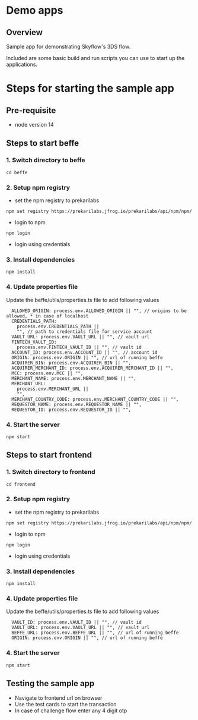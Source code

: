 # Demo apps

## Overview

Sample app for demonstrating Skyflow's 3DS flow.

Included are some basic build and run scripts you can use to start up the applications.


# Steps for starting the sample app
## Pre-requisite
 - node version 14

## Steps to start beffe

### 1. Switch directory to beffe
```
cd beffe
```

### 2. Setup npm registry
 - set the npm registry to prekarilabs
```
npm set registry https://prekarilabs.jfrog.io/prekarilabs/api/npm/npm/
```
 - login to npm
```
npm login
```
 - login using credentials

### 3. Install dependencies
```
npm install
```

### 4. Update properties file
Update the beffe/utils/properties.ts file to add following values
```
  ALLOWED_ORIGIN: process.env.ALLOWED_ORIGIN || "", // origins to be allowed, * in case of localhost
  CREDENTIALS_PATH:
    process.env.CREDENTIALS_PATH ||
    "", // path to credentials file for service account
  VAULT_URL: process.env.VAULT_URL || "", // vault url
  FINTECH_VAULT_ID:
    process.env.FINTECH_VAULT_ID || "", // vault id
  ACCOUNT_ID: process.env.ACCOUNT_ID || "", // account id
  ORIGIN: process.env.ORIGIN || "", // url of running beffe
  ACQUIRER_BIN: process.env.ACQUIRER_BIN || "",
  ACQUIRER_MERCHANT_ID: process.env.ACQUIRER_MERCHANT_ID || "",
  MCC: process.env.MCC || "",
  MERCHANT_NAME: process.env.MERCHANT_NAME || "",
  MERCHANT_URL:
    process.env.MERCHANT_URL ||
    "",
  MERCHANT_COUNTRY_CODE: process.env.MERCHANT_COUNTRY_CODE || "",
  REQUESTOR_NAME: process.env.REQUESTOR_NAME || "",
  REQUESTOR_ID: process.env.REQUESTOR_ID || "",
```

### 4. Start the server
```
npm start
```

## Steps to start frontend

### 1. Switch directory to frontend
```
cd frontend
```

### 2. Setup npm registry
 - set the npm registry to prekarilabs
```
npm set registry https://prekarilabs.jfrog.io/prekarilabs/api/npm/npm/
```
 - login to npm
```
npm login
```
 - login using credentials

### 3. Install dependencies
```
npm install
```

### 4. Update properties file
Update the beffe/utils/properties.ts file to add following values
```
  VAULT_ID: process.env.VAULT_ID || "", // vault id
  VAULT_URL: process.env.VAULT_URL || "", // vault url
  BEFFE_URL: process.env.BEFFE_URL || "", // url of running beffe
  ORIGIN: process.env.ORIGIN || "", // url of running beffe
```

### 4. Start the server
```
npm start
```

## Testing the sample app
 - Navigate to frontend url on browser
 - Use the test cards to start the transaction
 - In case of challenge flow enter any 4 digit otp